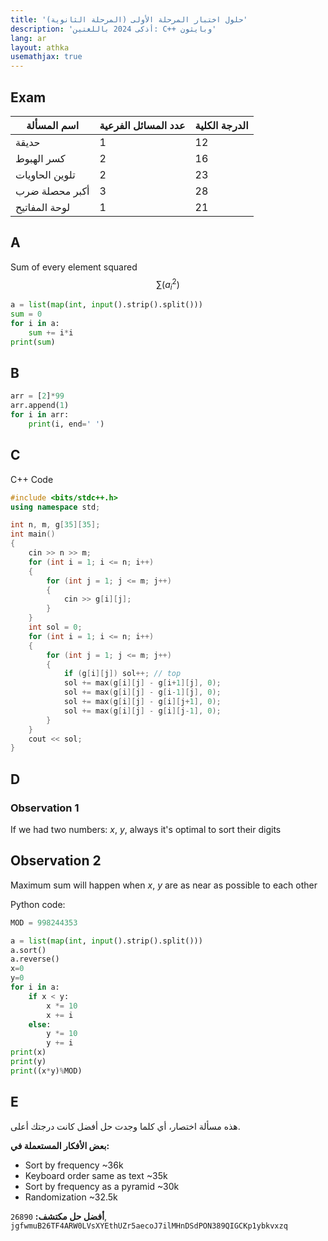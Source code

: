 ```yaml
---
title: 'حلول اختبار المرحلة الأولى (المرحلة الثانوية)'
description: 'أذكى 2024 باللغتين: C++ وبايثون'
lang: ar
layout: athka
usemathjax: true
---
```

## Exam
<table>
  <thead>
   <th>اسم المسألة</th>
   <th>عدد المسائل الفرعية</th>
   <th>الدرجة الكلية</th>
  </thead>
  <tbody>
   <tr>
   <td>حديقة</td>
   <td>1</td>
   <td>12</td>
   </tr>
   <tr>
   <td>كسر الهبوط</td>
   <td>2</td>
   <td>16</td>
   </tr>
   <tr>
   <td>تلوين الحاويات</td>
   <td>2</td>
   <td>23</td>
   </tr>
   <tr>
   <td>أكبر محصلة ضرب</td>
   <td>3</td>
   <td>28</td>
   </tr>
   <tr>
   <td>لوحة المفاتيح</td>
   <td>1</td>
   <td>21</td>
   </tr>
  </tbody>
</table>


## A
Sum of every element squared
$$\sum{ (a_i^2) }$$

```py
a = list(map(int, input().strip().split()))
sum = 0
for i in a:
    sum += i*i
print(sum)
```

## B
```py
arr = [2]*99
arr.append(1)
for i in arr:
    print(i, end=' ')
```

## C
C++ Code
```cpp
#include <bits/stdc++.h>
using namespace std;

int n, m, g[35][35];
int main()
{
    cin >> n >> m;
    for (int i = 1; i <= n; i++)
    {
        for (int j = 1; j <= m; j++)
        {
            cin >> g[i][j];
        }
    }
    int sol = 0;
    for (int i = 1; i <= n; i++)
    {
        for (int j = 1; j <= m; j++)
        {
            if (g[i][j]) sol++; // top
            sol += max(g[i][j] - g[i+1][j], 0);
            sol += max(g[i][j] - g[i-1][j], 0);
            sol += max(g[i][j] - g[i][j+1], 0);
            sol += max(g[i][j] - g[i][j-1], 0);
        }
    }
    cout << sol;
}
```

## D
### Observation 1
If we had two numbers: $x$, $y$, always it's optimal to sort their digits

## Observation 2
Maximum sum will happen when $x$, $y$ are as near as possible to each other

Python code:
```py
MOD = 998244353

a = list(map(int, input().strip().split()))
a.sort()
a.reverse()
x=0
y=0
for i in a:
    if x < y:
        x *= 10
        x += i
    else:
        y *= 10
        y += i
print(x)
print(y)
print((x*y)%MOD)
```

## E
هذه مسألة اختصار، أي كلما وجدت حل أفضل كانت درجتك أعلى.

**بعض الأفكار المستعملة في:**
- Sort by frequency ~36k
- Keyboard order same as text ~35k
- Sort by frequency as a pyramid ~30k
- Randomization ~32.5k

**أفضل حل مكتشف:** `26890`, `jgfwmuB26TF4ARW0LVsXYEthUZr5aecoJ7ilMHnDSdPON389QIGCKp1ybkvxzq`